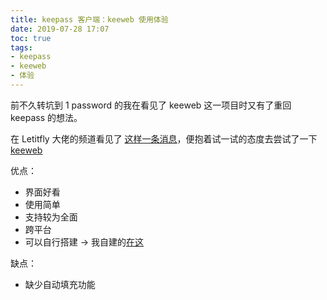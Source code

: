 ```yaml
---
title: keepass 客户端：keeweb 使用体验
date: 2019-07-28 17:07
toc: true
tags:
- keepass
- keeweb
- 体验
---
```


前不久转坑到 1 password 的我在看见了 keeweb 这一项目时又有了重回 keepass 的想法。<!--more-->

在 Letitfly 大佬的频道看见了 [这样一条消息](https://t.me/LetITFlyW/8498)，便抱着试一试的态度去尝试了一下 [keeweb](https://keeweb.info/)

优点：
- 界面好看
- 使用简单
- 支持较为全面
- 跨平台
- 可以自行搭建 -> 我自建的[在这](https://keepass.lvcshu.com)

缺点：
- 缺少自动填充功能